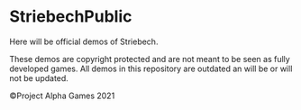 # StriebechPublic
Here will be official demos of Striebech.

These demos are copyright protected and are not meant to be seen as fully developed games.
All demos in this repository are outdated an will be or will not be updated.

©Project Alpha Games 2021
